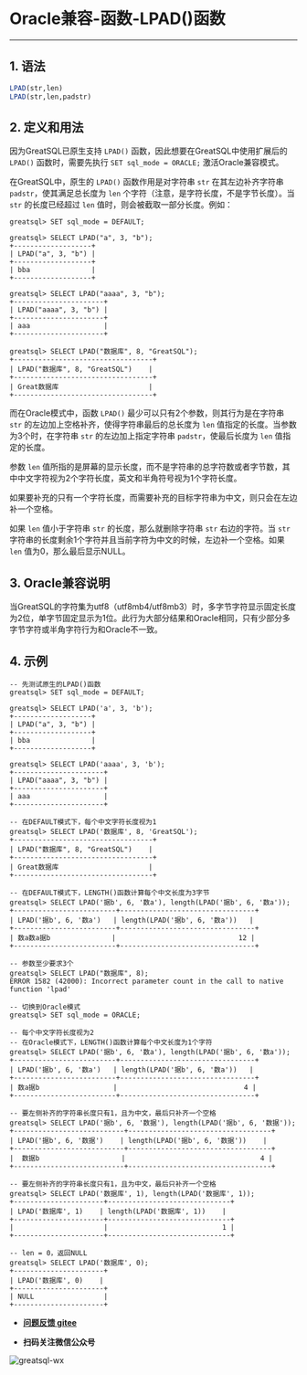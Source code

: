 # Oracle兼容-函数-LPAD()函数
---


## 1. 语法

```sql
LPAD(str,len)
LPAD(str,len,padstr)
```

## 2. 定义和用法
因为GreatSQL已原生支持 `LPAD()` 函数，因此想要在GreatSQL中使用扩展后的 `LPAD()` 函数时，需要先执行 `SET sql_mode = ORACLE;` 激活Oracle兼容模式。

在GreatSQL中，原生的 `LPAD()` 函数作用是对字符串 `str` 在其左边补齐字符串 `padstr`，使其满足总长度为 `len` 个字符（注意，是字符长度，不是字节长度）。当 `str` 的长度已经超过 `len` 值时，则会被截取一部分长度。例如：
```
greatsql> SET sql_mode = DEFAULT;

greatsql> SELECT LPAD("a", 3, "b");
+-------------------+
| LPAD("a", 3, "b") |
+-------------------+
| bba               |
+-------------------+

greatsql> SELECT LPAD("aaaa", 3, "b");
+----------------------+
| LPAD("aaaa", 3, "b") |
+----------------------+
| aaa                  |
+----------------------+

greatsql> SELECT LPAD("数据库", 8, "GreatSQL");
+----------------------------------+
| LPAD("数据库", 8, "GreatSQL")    |
+----------------------------------+
| Great数据库                      |
+----------------------------------+
```

而在Oracle模式中，函数 `LPAD()` 最少可以只有2个参数，则其行为是在字符串 `str` 的左边加上空格补齐，使得字符串最后的总长度为 `len` 值指定的长度。当参数为3个时，在字符串 `str` 的左边加上指定字符串 `padstr`，使最后长度为 `len` 值指定的长度。

参数 `len` 值所指的是屏幕的显示长度，而不是字符串的总字符数或者字节数，其中中文字符视为2个字符长度，英文和半角符号视为1个字符长度。

如果要补充的只有一个字符长度，而需要补充的目标字符串为中文，则只会在左边补一个空格。

如果 `len` 值小于字符串 `str` 的长度，那么就删除字符串 `str` 右边的字符。当 `str` 字符串的长度剩余1个字符并且当前字符为中文的时候，左边补一个空格。如果 `len` 值为0，那么最后显示NULL。


## 3. Oracle兼容说明
当GreatSQL的字符集为utf8（utf8mb4/utf8mb3）时，多字节字符显示固定长度为2位，单字节固定显示为1位。此行为大部分结果和Oracle相同，只有少部分多字节字符或半角字符行为和Oracle不一致。


## 4. 示例

```
-- 先测试原生的LPAD()函数
greatsql> SET sql_mode = DEFAULT;

greatsql> SELECT LPAD('a', 3, 'b');
+-------------------+
| LPAD("a", 3, "b") |
+-------------------+
| bba               |
+-------------------+

greatsql> SELECT LPAD('aaaa', 3, 'b');
+----------------------+
| LPAD("aaaa", 3, "b") |
+----------------------+
| aaa                  |
+----------------------+

-- 在DEFAULT模式下，每个中文字符长度视为1
greatsql> SELECT LPAD('数据库', 8, 'GreatSQL');
+----------------------------------+
| LPAD("数据库", 8, "GreatSQL")    |
+----------------------------------+
| Great数据库                      |
+----------------------------------+

-- 在DEFAULT模式下，LENGTH()函数计算每个中文长度为3字节
greatsql> SELECT LPAD('据b', 6, '数a'), length(LPAD('据b', 6, '数a'));
+-------------------------+---------------------------------+
| LPAD('据b', 6, '数a')   | length(LPAD('据b', 6, '数a'))   |
+-------------------------+---------------------------------+
| 数a数a据b               |                              12 |
+-------------------------+---------------------------------+

-- 参数至少要求3个
greatsql> SELECT LPAD("数据库", 8);
ERROR 1582 (42000): Incorrect parameter count in the call to native function 'lpad'

-- 切换到Oracle模式
greatsql> SET sql_mode = ORACLE;

-- 每个中文字符长度视为2
-- 在Oracle模式下，LENGTH()函数计算每个中文长度为1个字符
greatsql> SELECT LPAD('据b', 6, '数a'), length(LPAD('据b', 6, '数a'));
+-------------------------+---------------------------------+
| LPAD('据b', 6, '数a')   | length(LPAD('据b', 6, '数a'))   |
+-------------------------+---------------------------------+
| 数a据b                  |                               4 |
+-------------------------+---------------------------------+

-- 要左侧补齐的字符串长度只有1，且为中文，最后只补齐一个空格
greatsql> SELECT LPAD('据b', 6, '数据'), length(LPAD('据b', 6, '数据'));
+---------------------------+-----------------------------------+
| LPAD('据b', 6, '数据')    | length(LPAD('据b', 6, '数据'))    |
+---------------------------+-----------------------------------+
|  数据b                    |                                 4 |
+---------------------------+-----------------------------------+

-- 要左侧补齐的字符串长度只有1，且为中文，最后只补齐一个空格
greatsql> SELECT LPAD('数据库', 1), length(LPAD('数据库', 1));
+----------------------+------------------------------+
| LPAD('数据库', 1)    | length(LPAD('数据库', 1))    |
+----------------------+------------------------------+
|                      |                            1 |
+----------------------+------------------------------+

-- len = 0，返回NULL
greatsql> SELECT LPAD('数据库', 0);
+----------------------+
| LPAD('数据库', 0)    |
+----------------------+
| NULL                 |
+----------------------+
```




- **[问题反馈 gitee](https://gitee.com/GreatSQL/GreatSQL-Manual/issues)**

- **扫码关注微信公众号**

![greatsql-wx](../greatsql-wx.jpg)
